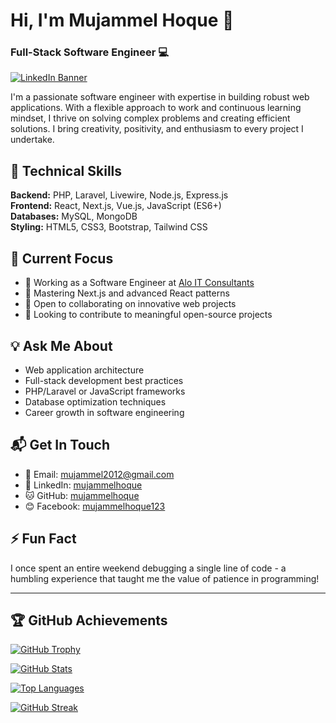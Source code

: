 # Hi, I'm Mujammel Hoque 👋

### Full-Stack Software Engineer 💻

[![LinkedIn Banner](https://media.licdn.com/dms/image/D5616AQGUi9Bj22y_Ow/profile-displaybackgroundimage-shrink_350_1400/0/1722536846991?e=1727913600&v=beta&t=XeSRloVUxWcpEZeUMj3JwYjiru_QxNjmB4RACGasZIs)](https://www.linkedin.com/in/mujammelhoque/)

I'm a passionate software engineer with expertise in building robust web applications. With a flexible approach to work and continuous learning mindset, I thrive on solving complex problems and creating efficient solutions. I bring creativity, positivity, and enthusiasm to every project I undertake.

## 🔧 Technical Skills

**Backend:** PHP, Laravel, Livewire, Node.js, Express.js  
**Frontend:** React, Next.js, Vue.js, JavaScript (ES6+)  
**Databases:** MySQL, MongoDB  
**Styling:** HTML5, CSS3, Bootstrap, Tailwind CSS  

## 🚀 Current Focus

- 🔭 Working as a Software Engineer at [Alo IT Consultants](https://aloitconsultants.com/)
- 🌱 Mastering Next.js and advanced React patterns
- 👯 Open to collaborating on innovative web projects
- 🤝 Looking to contribute to meaningful open-source projects

## 💡 Ask Me About

- Web application architecture
- Full-stack development best practices
- PHP/Laravel or JavaScript frameworks
- Database optimization techniques
- Career growth in software engineering

## 📬 Get In Touch

- 📧 Email: [mujammel2012@gmail.com](mailto:mujammel2012@gmail.com)
- 💼 LinkedIn: [mujammelhoque](https://www.linkedin.com/in/mujammelhoque/)
- 🐱 GitHub: [mujammelhoque](https://github.com/mujammelhoque)
- 😊 Facebook: [mujammelhoque123](https://www.facebook.com/mujammelhoque123)

## ⚡ Fun Fact

I once spent an entire weekend debugging a single line of code - a humbling experience that taught me the value of patience in programming!

---

## 🏆 GitHub Achievements

[![GitHub Trophy](https://github-profile-trophy.vercel.app/?username=mujammelhoque&row=2&column=3)](https://github.com/ryo-ma/github-profile-trophy)

[![GitHub Stats](https://github-readme-stats.vercel.app/api?username=mujammelhoque&show_icons=true&count_private=true)](https://github.com/anuraghazra/github-readme-stats)

[![Top Languages](https://github-readme-stats.vercel.app/api/top-langs/?username=mujammelhoque&layout=compact)](https://github.com/anuraghazra/github-readme-stats)

[![GitHub Streak](https://streak-stats.demolab.com/?user=mujammelhoque)](https://git.io/streak-stats)

